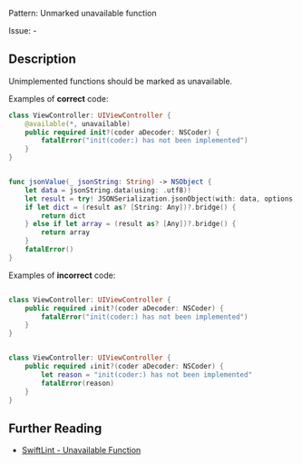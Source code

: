 Pattern: Unmarked unavailable function

Issue: -

## Description

Unimplemented functions should be marked as unavailable.

Examples of **correct** code:
```swift
class ViewController: UIViewController {
    @available(*, unavailable)
    public required init?(coder aDecoder: NSCoder) {
        fatalError("init(coder:) has not been implemented")
    }
}


func jsonValue(_ jsonString: String) -> NSObject {
    let data = jsonString.data(using: .utf8)!
    let result = try! JSONSerialization.jsonObject(with: data, options: [])
    if let dict = (result as? [String: Any])?.bridge() {
        return dict
    } else if let array = (result as? [Any])?.bridge() {
        return array
    }
    fatalError()
}

```
Examples of **incorrect** code:
```swift

class ViewController: UIViewController {
    public required ↓init?(coder aDecoder: NSCoder) {
        fatalError("init(coder:) has not been implemented")
    }
}


class ViewController: UIViewController {
    public required ↓init?(coder aDecoder: NSCoder) {
        let reason = "init(coder:) has not been implemented"
        fatalError(reason)
    }
}

```

## Further Reading

* [SwiftLint - Unavailable Function](https://github.com/realm/SwiftLint/blob/master/Rules.md#unavailable-function)